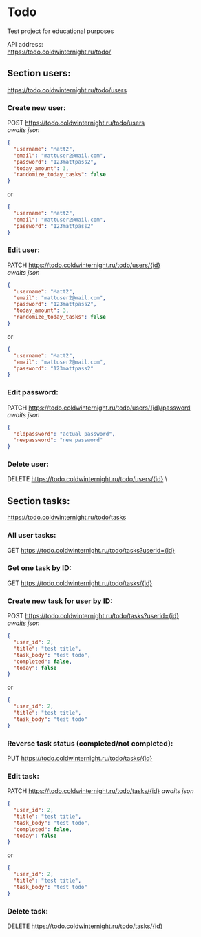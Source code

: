# Todo
Test project for educational purposes

API address:\
https://todo.coldwinternight.ru/todo/

## Section users:
https://todo.coldwinternight.ru/todo/users

### Create new user:
POST https://todo.coldwinternight.ru/todo/users \
*awaits json*
```json
{
  "username": "Matt2",
  "email": "mattuser2@mail.com",
  "password": "123mattpass2",
  "today_amount": 3,
  "randomize_today_tasks": false
}
```
or
```json
{
  "username": "Matt2",
  "email": "mattuser2@mail.com",
  "password": "123mattpass2"
}
```

### Edit user:
PATCH https://todo.coldwinternight.ru/todo/users/{id} \
*awaits json*
```json
{
  "username": "Matt2",
  "email": "mattuser2@mail.com",
  "password": "123mattpass2",
  "today_amount": 3,
  "randomize_today_tasks": false
}
```
or
```json
{
  "username": "Matt2",
  "email": "mattuser2@mail.com",
  "password": "123mattpass2"
}
```

### Edit password:
PATCH https://todo.coldwinternight.ru/todo/users/{id}/password \
*awaits json*
```json
{
  "oldpassword": "actual password",
  "newpassword": "new password"
}
```

### Delete user:
DELETE https://todo.coldwinternight.ru/todo/users/{id} \


## Section tasks:
https://todo.coldwinternight.ru/todo/tasks

### All user tasks:
GET https://todo.coldwinternight.ru/todo/tasks?userid={id}

### Get one task by ID:
GET https://todo.coldwinternight.ru/todo/tasks/{id}

### Create new task for user by ID:
POST https://todo.coldwinternight.ru/todo/tasks?userid={id} \
*awaits json*
```json
{
  "user_id": 2,
  "title": "test title",
  "task_body": "test todo",
  "completed": false,
  "today": false
}
```
or
```json
{
  "user_id": 2,
  "title": "test title",
  "task_body": "test todo"
}
```

### Reverse task status (completed/not completed):
PUT https://todo.coldwinternight.ru/todo/tasks/{id}

### Edit task:
PATCH https://todo.coldwinternight.ru/todo/tasks/{id}
*awaits json*
```json
{
  "user_id": 2,
  "title": "test title",
  "task_body": "test todo",
  "completed": false,
  "today": false
}
```
or
```json
{
  "user_id": 2,
  "title": "test title",
  "task_body": "test todo"
}
```

### Delete task:
DELETE https://todo.coldwinternight.ru/todo/tasks/{id}